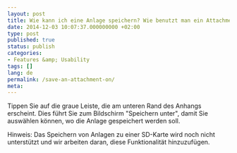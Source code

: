 ```yaml
---
layout: post
title: Wie kann ich eine Anlage speichern? Wie benutzt man ein Attachment von anderen Apps? Wie zu halten Ein Attachment auf meinem SD?
date: 2014-12-03 10:07:37.000000000 +02:00
type: post
published: true
status: publish
categories:
- Features &amp; Usability
tags: []
lang: de
permalink: /save-an-attachment-on/
meta:
---
```


Tippen Sie auf die graue Leiste, die am unteren Rand des Anhangs erscheint. Dies führt Sie zum Bildschirm "Speichern unter", damit Sie auswählen können, wo die Anlage gespeichert werden soll.

Hinweis: Das Speichern von Anlagen zu einer SD-Karte wird noch nicht unterstützt und wir arbeiten daran, diese Funktionalität hinzuzufügen.
